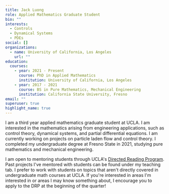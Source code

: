```yaml
---
title: Jack Luong
role: Applied Mathematics Graduate Student
bio: ""
interests:
  - Controls
  - Dynamical Systems
  - PDEs
social: []
organizations:
  - name: University of California, Los Angeles
    url: ""
education:
  courses:
    - year: 2021 - Present
      course: PhD in Applied Mathematics
      institution: University of California, Los Angeles
    - year: 2017 - 2021
      course: BS in Pure Mathematics, Mechanical Engineering
      institution: California State University, Fresno
email: ""
superuser: true
highlight_name: true
---
```

I am a third year applied mathematics graduate student at UCLA.  I am interested in the mathematics arising from engineering applications, such as control theory, dynamical systems, and partial differential equations.  I am currently working on projects on particle laden flow and control theory. 
I completed my undergraduate degree at Fresno State in 2021, studying pure mathematics and mechanical engineering.

I﻿ am open to mentoring students through UCLA's [Directed Reading Program](https://www.math.ucla.edu/~drp/).  Past projects I've mentored with students can be found under my teaching tab.  I prefer to work with students on topics that aren't directly covered in undergraduate math courses at UCLA.  If you're interested in areas I'm interested in or areas I may know something about, I encourage you to apply to the DRP at the beginning of the quarter!